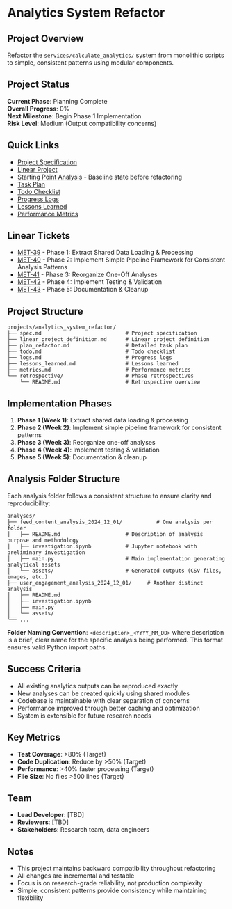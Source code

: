 # Analytics System Refactor

## Project Overview
Refactor the `services/calculate_analytics/` system from monolithic scripts to simple, consistent patterns using modular components.

## Project Status
**Current Phase**: Planning Complete  
**Overall Progress**: 0%  
**Next Milestone**: Begin Phase 1 Implementation  
**Risk Level**: Medium (Output compatibility concerns)

## Quick Links
- [Project Specification](spec.md)
- [Linear Project](https://linear.app/metresearch/project/analytics-system-refactoring-4af511ffca6b)
- [Starting Point Analysis](starting_point_analysis.md) - Baseline state before refactoring
- [Task Plan](plan_refactor.md)
- [Todo Checklist](todo.md)
- [Progress Logs](logs.md)
- [Lessons Learned](lessons_learned.md)
- [Performance Metrics](metrics.md)

## Linear Tickets
- [MET-39](https://linear.app/metresearch/issue/MET-39/phase-1-extract-shared-data-loading-and-processing) - Phase 1: Extract Shared Data Loading & Processing
- [MET-40](https://linear.app/metresearch/issue/MET-40/phase-2-implement-simple-pipeline-framework-for-consistent-analysis) - Phase 2: Implement Simple Pipeline Framework for Consistent Analysis Patterns
- [MET-41](https://linear.app/metresearch/issue/MET-41/phase-3-reorganize-one-off-analyses) - Phase 3: Reorganize One-Off Analyses
- [MET-42](https://linear.app/metresearch/issue/MET-42/phase-4-implement-testing-and-validation) - Phase 4: Implement Testing & Validation
- [MET-43](https://linear.app/metresearch/issue/MET-43/phase-5-documentation-and-cleanup) - Phase 5: Documentation & Cleanup

## Project Structure
```
projects/analytics_system_refactor/
├── spec.md                           # Project specification
├── linear_project_definition.md      # Linear project definition
├── plan_refactor.md                  # Detailed task plan
├── todo.md                           # Todo checklist
├── logs.md                           # Progress logs
├── lessons_learned.md                # Lessons learned
├── metrics.md                        # Performance metrics
└── retrospective/                    # Phase retrospectives
    └── README.md                     # Retrospective overview
```

## Implementation Phases
1. **Phase 1 (Week 1)**: Extract shared data loading & processing
2. **Phase 2 (Week 2)**: Implement simple pipeline framework for consistent patterns
3. **Phase 3 (Week 3)**: Reorganize one-off analyses
4. **Phase 4 (Week 4)**: Implement testing & validation
5. **Phase 5 (Week 5)**: Documentation & cleanup

## Analysis Folder Structure

Each analysis folder follows a consistent structure to ensure clarity and reproducibility:

```
analyses/
├── feed_content_analysis_2024_12_01/           # One analysis per folder
│   ├── README.md                     # Description of analysis purpose and methodology
│   ├── investigation.ipynb           # Jupyter notebook with preliminary investigation
│   ├── main.py                       # Main implementation generating analytical assets
│   └── assets/                       # Generated outputs (CSV files, images, etc.)
├── user_engagement_analysis_2024_12_01/     # Another distinct analysis
│   ├── README.md
│   ├── investigation.ipynb
│   ├── main.py
│   └── assets/
└── ...
```

**Folder Naming Convention**: `<description>_<YYYY_MM_DD>` where description is a brief, clear name for the specific analysis being performed. This format ensures valid Python import paths.

## Success Criteria
- All existing analytics outputs can be reproduced exactly
- New analyses can be created quickly using shared modules
- Codebase is maintainable with clear separation of concerns
- Performance improved through better caching and optimization
- System is extensible for future research needs

## Key Metrics
- **Test Coverage**: >80% (Target)
- **Code Duplication**: Reduce by >50% (Target)
- **Performance**: >40% faster processing (Target)
- **File Size**: No files >500 lines (Target)

## Team
- **Lead Developer**: [TBD]
- **Reviewers**: [TBD]
- **Stakeholders**: Research team, data engineers

## Notes
- This project maintains backward compatibility throughout refactoring
- All changes are incremental and testable
- Focus is on research-grade reliability, not production complexity
- Simple, consistent patterns provide consistency while maintaining flexibility
